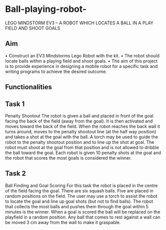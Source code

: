 # Ball-playing-robot-
LEGO MINDSTORM EV3 – A ROBOT WHICH LOCATES A BALL IN A PLAY FIELD AND SHOOT GOALS
## Aim
•	Construct an EV3 Mindstorms Lego Robot with the kit.
•	The robot should locate balls within a playing field and shoot goals.
•	The aim of this project is to provide experience in designing a mobile robot for a specific task and writing programs to achieve the desired outcome.

## Functionalities

## Task 1  
Penalty Shootout The robot is given a ball and placed in front of the goal facing the back of the field (away from the goal). It is then activated and moves toward the back of the field. When the robot reaches the back wall it turns around, moves to the penalty shootout line (at the half way position) and takes a shot at the goal with the ball. A torch may be used to guide the robot to the penalty shootout position and to line up the shot at goal. The robot must shoot at the goal from that position and is not allowed to dribble the ball toward the goal. Each robot is given 10 penalty shots at the goal and the robot that scores the most goals is considered the winner.

## Task 2 
Ball Finding and Goal Scoring For this task the robot is placed in the centre of the field facing the goal. There are six squash balls. Five are placed in random positions on the field. The user may use a torch to assist the robot to locate the goal and line up goal shots (but not to find balls). The robot that collects the most balls and pushes them through the goal within 5 minutes is the winner. When a goal is scored the ball will be replaced on the playfield in a random position.
Any ball that comes to rest against a wall can be moved 3 cm away from the wall to make it graspable.
